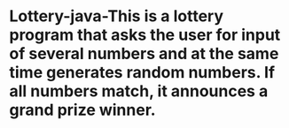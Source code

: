 # Lottery-java-This is a lottery program that asks the user for input of several numbers and at the same time generates random numbers. If all numbers match, it announces a grand prize winner.
